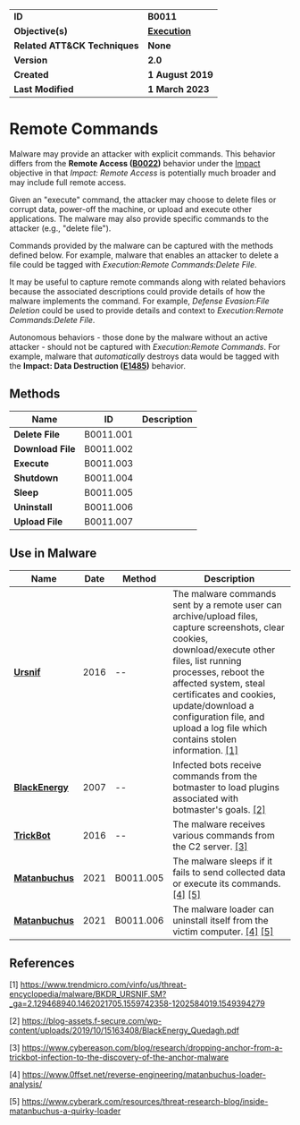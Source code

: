 <table>
<tr>
<td><b>ID</b></td>
<td><b>B0011</b></td>
</tr>
<tr>
<td><b>Objective(s)</b></td>
<td><b><a href="../execution">Execution</a></b></td>
</tr>
<tr>
<td><b>Related ATT&CK Techniques</b></td>
<td><b>None</b></td>
</tr>
<tr>
<td><b>Version</b></td>
<td><b>2.0</b></td>
</tr>
<tr>
<td><b>Created</b></td>
<td><b>1 August 2019</b></td>
</tr>
<tr>
<td><b>Last Modified</b></td>
<td><b>1 March 2023</b></td>
</tr>
</table>


# Remote Commands

Malware may provide an attacker with explicit commands. This behavior differs from the **Remote Access ([B0022](../impact/remote-access.md))** behavior under the [Impact](../impact) objective in that *Impact: Remote Access* is potentially much broader and may include full remote access.

Given an "execute" command, the attacker may choose to delete files or corrupt data, power-off the machine, or upload and execute other applications. The malware may also provide specific commands to the attacker (e.g., "delete file"). 

Commands provided by the malware can be captured with the methods defined below. For example, malware that enables an attacker to delete a file could be tagged with *Execution:Remote Commands:Delete File*.

It may be useful to capture remote commands along with related behaviors because the associated descriptions could provide details of how the malware implements the command. For example, *Defense Evasion:File Deletion* could be used to provide details and context to *Execution:Remote Commands:Delete File*.

Autonomous behaviors - those done by the malware without an active attacker - should not be captured with *Execution:Remote Commands*. For example, malware that *automatically* destroys data would be tagged with the **Impact: Data Destruction ([E1485](../impact/data-destruction.md))** behavior.

## Methods

|Name|ID|Description|
|---|---|---|
|**Delete File**|B0011.001||
|**Download File**|B0011.002||
|**Execute**|B0011.003||
|**Shutdown**|B0011.004||
|**Sleep**|B0011.005||
|**Uninstall**|B0011.006||
|**Upload File**|B0011.007||


## Use in Malware

|Name|Date|Method|Description|
|---|---|---|---|
|[**Ursnif**](../xample-malware/ursnif.md)|2016|--|The malware commands sent by a remote user can archive/upload files, capture screenshots, clear cookies, download/execute other files, list running processes, reboot the affected system, steal certificates and cookies, update/download a configuration file, and upload a log file which contains stolen information. [[1]](#1)|
|[**BlackEnergy**](../xample-malware/blackenergy.md)|2007|--|Infected bots receive commands from the botmaster to load plugins associated with botmaster's goals. [[2]](#2)|
|[**TrickBot**](../xample-malware/trickbot.md)|2016|--|The malware receives various commands from the C2 server. [[3]](#3)|
|[**Matanbuchus**](../xample-malware/matanbuchus.md)|2021|B0011.005|The malware sleeps if it fails to send collected data or execute its commands. [[4]](#4) [[5]](#5)|
|[**Matanbuchus**](../xample-malware/matanbuchus.md)|2021|B0011.006|The malware loader can uninstall itself from the victim computer. [[4]](#4) [[5]](#5)|


## References

<a name="1">[1]</a> https://www.trendmicro.com/vinfo/us/threat-encyclopedia/malware/BKDR_URSNIF.SM?_ga=2.129468940.1462021705.1559742358-1202584019.1549394279

<a name="2">[2]</a> https://blog-assets.f-secure.com/wp-content/uploads/2019/10/15163408/BlackEnergy_Quedagh.pdf

<a name="3">[3]</a> https://www.cybereason.com/blog/research/dropping-anchor-from-a-trickbot-infection-to-the-discovery-of-the-anchor-malware

<a name="4">[4]</a> https://www.0ffset.net/reverse-engineering/matanbuchus-loader-analysis/

<a name="5">[5]</a> https://www.cyberark.com/resources/threat-research-blog/inside-matanbuchus-a-quirky-loader

